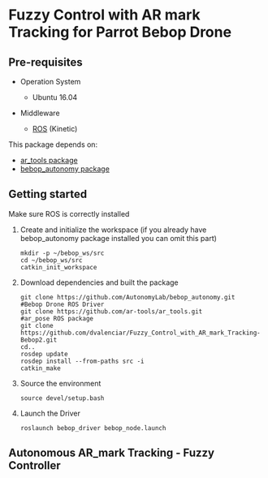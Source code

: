 # Fuzzy Control with AR mark Tracking for Parrot Bebop Drone 

## Pre-requisites
* Operation System
  * Ubuntu 16.04
  
* Middleware 
  * [ROS](http://wiki.ros.org/kinetic/Installation/Ubuntu) (Kinetic)

This package depends on:
* [ar_tools package](http://wiki.ros.org/ar_tools)
* [bebop_autonomy package](https://bebop-autonomy.readthedocs.io/en/latest/index.html)

## Getting started 

Make sure ROS is correctly installed

1. Create and initialize the workspace (if you already have  bebop_autonomy package  installed you can omit this part)
  
   ``` 
   mkdir -p ~/bebop_ws/src
   cd ~/bebop_ws/src
   catkin_init_workspace
   ``` 
2. Download dependencies and built the package
   
   ``` 
   git clone https://github.com/AutonomyLab/bebop_autonomy.git                 #Bebop Drone ROS Driver
   git clone https://github.com/ar-tools/ar_tools.git                          #ar_pose ROS package
   git clone https://github.com/dvalenciar/Fuzzy_Control_with_AR_mark_Tracking-Bebop2.git
   cd..
   rosdep update
   rosdep install --from-paths src -i
   catkin_make
   ``` 
   
3. Source the environment
   
   ```
   source devel/setup.bash
   ```
   
4. Launch the Driver

   ```
   roslaunch bebop_driver bebop_node.launch
   
   ```
   
## Autonomous AR_mark Tracking - Fuzzy Controller ##


   
   
